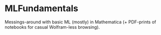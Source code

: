 # MLFundamentals
Messings-around with basic ML (mostly) in Mathematica (+ PDF-prints of notebooks for casual Wolfram-less browsing).
